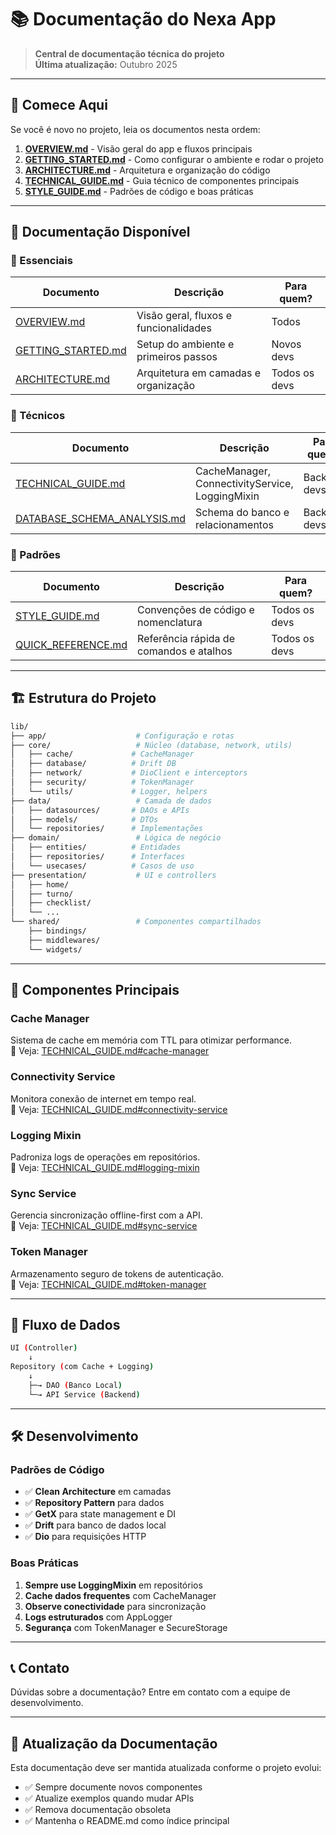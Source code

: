# 📚 Documentação do Nexa App

> **Central de documentação técnica do projeto**  
> **Última atualização:** Outubro 2025

---

## 🚀 Comece Aqui

Se você é novo no projeto, leia os documentos nesta ordem:

1. **[OVERVIEW.md](OVERVIEW.md)** - Visão geral do app e fluxos principais
2. **[GETTING_STARTED.md](GETTING_STARTED.md)** - Como configurar o ambiente e rodar o projeto
3. **[ARCHITECTURE.md](ARCHITECTURE.md)** - Arquitetura e organização do código
4. **[TECHNICAL_GUIDE.md](TECHNICAL_GUIDE.md)** - Guia técnico de componentes principais
5. **[STYLE_GUIDE.md](STYLE_GUIDE.md)** - Padrões de código e boas práticas

---

## 📖 Documentação Disponível

### 🎯 Essenciais

| Documento                                | Descrição                             | Para quem?    |
| ---------------------------------------- | ------------------------------------- | ------------- |
| [OVERVIEW.md](OVERVIEW.md)               | Visão geral, fluxos e funcionalidades | Todos         |
| [GETTING_STARTED.md](GETTING_STARTED.md) | Setup do ambiente e primeiros passos  | Novos devs    |
| [ARCHITECTURE.md](ARCHITECTURE.md)       | Arquitetura em camadas e organização  | Todos os devs |

### 🔧 Técnicos

| Documento                                                  | Descrição                                       | Para quem?   |
| ---------------------------------------------------------- | ----------------------------------------------- | ------------ |
| [TECHNICAL_GUIDE.md](TECHNICAL_GUIDE.md)                   | CacheManager, ConnectivityService, LoggingMixin | Backend devs |
| [DATABASE_SCHEMA_ANALYSIS.md](DATABASE_SCHEMA_ANALYSIS.md) | Schema do banco e relacionamentos               | Backend devs |

### 📝 Padrões

| Documento                                | Descrição                               | Para quem?    |
| ---------------------------------------- | --------------------------------------- | ------------- |
| [STYLE_GUIDE.md](STYLE_GUIDE.md)         | Convenções de código e nomenclatura     | Todos os devs |
| [QUICK_REFERENCE.md](QUICK_REFERENCE.md) | Referência rápida de comandos e atalhos | Todos os devs |

---

## 🏗️ Estrutura do Projeto

```bash
lib/
├── app/                    # Configuração e rotas
├── core/                   # Núcleo (database, network, utils)
│   ├── cache/             # CacheManager
│   ├── database/          # Drift DB
│   ├── network/           # DioClient e interceptors
│   ├── security/          # TokenManager
│   └── utils/             # Logger, helpers
├── data/                   # Camada de dados
│   ├── datasources/       # DAOs e APIs
│   ├── models/            # DTOs
│   └── repositories/      # Implementações
├── domain/                 # Lógica de negócio
│   ├── entities/          # Entidades
│   ├── repositories/      # Interfaces
│   └── usecases/          # Casos de uso
├── presentation/           # UI e controllers
│   ├── home/
│   ├── turno/
│   ├── checklist/
│   └── ...
└── shared/                 # Componentes compartilhados
    ├── bindings/
    ├── middlewares/
    └── widgets/
```

---

## 🎯 Componentes Principais

### Cache Manager

Sistema de cache em memória com TTL para otimizar performance.  
📖 Veja: [TECHNICAL_GUIDE.md#cache-manager](TECHNICAL_GUIDE.md#cache-manager)

### Connectivity Service

Monitora conexão de internet em tempo real.  
📖 Veja: [TECHNICAL_GUIDE.md#connectivity-service](TECHNICAL_GUIDE.md#connectivity-service)

### Logging Mixin

Padroniza logs de operações em repositórios.  
📖 Veja: [TECHNICAL_GUIDE.md#logging-mixin](TECHNICAL_GUIDE.md#logging-mixin)

### Sync Service

Gerencia sincronização offline-first com a API.  
📖 Veja: [TECHNICAL_GUIDE.md#sync-service](TECHNICAL_GUIDE.md#sync-service)

### Token Manager

Armazenamento seguro de tokens de autenticação.  
📖 Veja: [TECHNICAL_GUIDE.md#token-manager](TECHNICAL_GUIDE.md#token-manager)

---

## 🔄 Fluxo de Dados

```bash
UI (Controller)
    ↓
Repository (com Cache + Logging)
    ↓
    ├─→ DAO (Banco Local)
    └─→ API Service (Backend)
```

---

## 🛠️ Desenvolvimento

### Padrões de Código

- ✅ **Clean Architecture** em camadas
- ✅ **Repository Pattern** para dados
- ✅ **GetX** para state management e DI
- ✅ **Drift** para banco de dados local
- ✅ **Dio** para requisições HTTP

### Boas Práticas

1. **Sempre use LoggingMixin** em repositórios
2. **Cache dados frequentes** com CacheManager
3. **Observe conectividade** para sincronização
4. **Logs estruturados** com AppLogger
5. **Segurança** com TokenManager e SecureStorage

---

## 📞 Contato

Dúvidas sobre a documentação? Entre em contato com a equipe de desenvolvimento.

---

## 📝 Atualização da Documentação

Esta documentação deve ser mantida atualizada conforme o projeto evolui:

- ✅ Sempre documente novos componentes
- ✅ Atualize exemplos quando mudar APIs
- ✅ Remova documentação obsoleta
- ✅ Mantenha o README.md como índice principal
